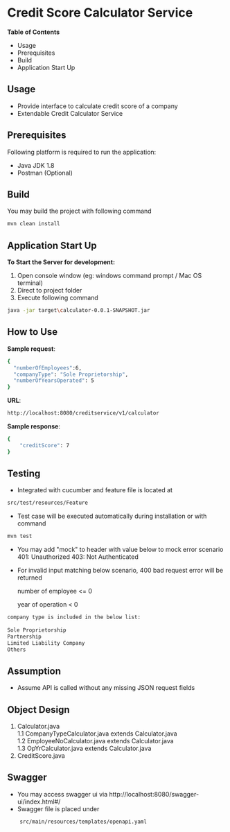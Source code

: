 
# Credit Score Calculator Service

**Table of Contents**

- Usage
- Prerequisites
- Build
- Application Start Up

## Usage
- Provide interface to calculate credit score of a company
- Extendable Credit Calculator Service 

## Prerequisites
Following platform is required to run the application:
- Java JDK 1.8
- Postman (Optional)

## Build

You may build the project with following command

```bash
mvn clean install
```

## Application Start Up
**To Start the Server for development:**
1. Open console window (eg: windows command prompt / Mac OS terminal)
2. Direct to  project folder 
3. Execute following command 

```bash
java -jar target\calculator-0.0.1-SNAPSHOT.jar
```

## How to Use
**Sample request**: 

```bash
{
  "numberOfEmployees":6,
  "companyType": "Sole Proprietorship",
  "numberOfYearsOperated": 5
}
```

**URL**:

```bash
http://localhost:8080/creditservice/v1/calculator
```

**Sample response**: 

```bash
{
    "creditScore": 7
}
```

## Testing

- Integrated with cucumber and feature file is located at

```bash
src/test/resources/Feature
```

- Test case will be executed automatically during installation or with command

```bash
mvn test
```

- You may add "mock" to header with value below to mock error scenario
401: Unauthorized
403: Not Authenticated

- For invalid input matching below scenario, 400 bad request error will be returned

	number of employee <= 0

	year of operation < 0

```bash
company type is included in the below list:
	
Sole Proprietorship
Partnership
Limited Liability Company
Others
```

## Assumption
- Assume API is called without any missing JSON request fields

## Object Design
1. Calculator.java      
1.1 CompanyTypeCalculator.java 			extends Calculator.java  
1.2 EmployeeNoCalculator.java		    extends Calculator.java  
1.3 OpYrCalculator.java                 extends Calculator.java  
2. CreditScore.java

## Swagger
- You may access swagger ui via http://localhost:8080/swagger-ui/index.html#/
- Swagger file is placed under 

```bash
	src/main/resources/templates/openapi.yaml
```

